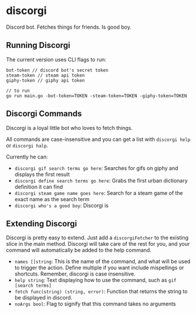 # discorgi
Discord bot. Fetches things for friends. Is good boy.

## Running Discorgi

The current version uses CLI flags to run:

```
bot-token // discord bot's secret token
steam-token // steam api token
giphy-token // giphy api token

// to run
go run main.go -bot-token=TOKEN -steam-token=TOKEN -giphy-token=TOKEN
```
## Discorgi Commands

Discorgi is a loyal little bot who loves to fetch things. 

All commands are case-insensitive and you can get a list with `discorgi help` or `discorgi halp`.

Currently he can:

* `discorgi gif search terms go here`: Searches for gifs on giphy and displays the first result
* `discorgi define search terms go here`: Grabs the first urban dictionary definition it can find
* `discorgi steam game name goes here`: Search for a steam game of the exact name as the search term
* `discorgi who's a good boy`: Discorgi is

## Extending Discorgi

Discorgi is pretty easy to extend. Just add a `discorgiFetcher` to the existing slice in the main method. Discorgi will take care of the rest for you, and your command will automatically be added to the help command.

* `names []string`: This is the name of the command, and what will be used to trigger the action. Define multiple if you want include mispellings or shortcuts. Remember, discorgi is case insensitive.
* `help string`: Text displaying how to use the command, such as `gif [search terms]`
* `fetch func(string) (string, error)`: Function that returns the string to be displayed in discord.
*	`noArgs bool`: Flag to signify that this command takes no arguments


